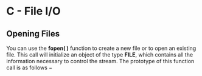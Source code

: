 # C - File I/O

## Opening Files

You can use the **fopen( )** function to create a new file or to open an existing file.
This call will initialize an object of the type **FILE**, which contains all the
information necessary to control the stream. The prototype of this function call is as follows −
